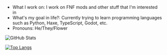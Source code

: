 - What I work on: I work on FNF mods and other stuff that I'm interested in
- What's my goal in life?: Currently trying to learn programming languages such as Python, Haxe, TypeScript, Godot, etc.
- Pronouns: He/They/Flower

![GitHub Stats](https://github-readme-stats.vercel.app/api?username=fizzybott&theme=dark)

[![Top Langs](https://github-readme-stats.vercel.app/api/top-langs/?username=FizzyBott)](https://github.com/anuraghazra/github-readme-stats)
